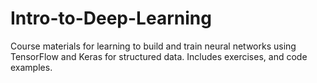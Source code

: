 # Intro-to-Deep-Learning
Course materials for learning to build and train neural networks using TensorFlow and Keras for structured data. Includes  exercises, and code examples.
